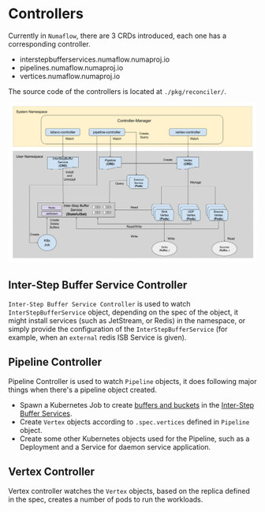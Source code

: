 # Controllers

Currently in `Numaflow`, there are 3 CRDs introduced, each one has a corresponding controller.

- interstepbufferservices.numaflow.numaproj.io
- pipelines.numaflow.numaproj.io
- vertices.numaflow.numaproj.io

The source code of the controllers is located at `./pkg/reconciler/`.

![Architecture](../assets/architecture.png)

## Inter-Step Buffer Service Controller

`Inter-Step Buffer Service Controller` is used to watch `InterStepBufferService` object, depending on the spec of the object, it might install services (such as JetStream, or Redis) in the namespace, or simply provide the configuration of the `InterStepBufferService` (for example, when an `external` redis ISB Service is given).

## Pipeline Controller

Pipeline Controller is used to watch `Pipeline` objects, it does following major things when there's a pipeline object created.

- Spawn a Kubernetes Job to create [buffers and buckets](./edges-buffers-buckets.md) in the [Inter-Step Buffer Services](../core-concepts/inter-step-buffer-service.md).
- Create `Vertex` objects according to `.spec.vertices` defined in `Pipeline` object.
- Create some other Kubernetes objects used for the Pipeline, such as a Deployment and a Service for daemon service application.

## Vertex Controller

Vertex controller watches the `Vertex` objects, based on the replica defined in the spec, creates a number of pods to run the workloads.
